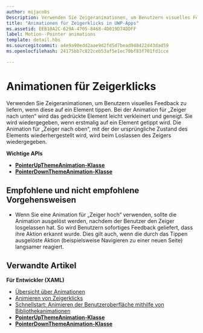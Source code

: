 ```yaml
---
author: mijacobs
Description: Verwenden Sie Zeigeranimationen, um Benutzern visuelles Feedback zu liefern, wenn diese auf ein Element tippen.
title: "Animationen für Zeigerklicks in UWP-Apps"
ms.assetid: EEB10A2C-629A-4705-8468-4D019D74DDFF
label: Motion--Pointer animations
template: detail.hbs
ms.sourcegitcommit: a4e9a90edd2aae9d2fd5d7bead948422d43dad59
ms.openlocfilehash: 24175bb7c822ceb53af5e1ec70bf83f701fd1cce

---
```


# Animationen für Zeigerklicks

Verwenden Sie Zeigeranimationen, um Benutzern visuelles Feedback zu liefern, wenn diese auf ein Element tippen. Bei der Animation für „Zeiger nach unten“ wird das gedrückte Element leicht verkleinert und geneigt. Sie wird wiedergegeben, wenn erstmalig auf ein Element getippt wird. Die Animation für „Zeiger nach oben“, mit der der ursprüngliche Zustand des Elements wiederhergestellt wird, wird beim Loslassen des Zeigers wiedergegeben.




**Wichtige APIs**

-   [**PointerUpThemeAnimation-Klasse**](https://msdn.microsoft.com/library/windows/apps/hh969168)
-   [**PointerDownThemeAnimation-Klasse**](https://msdn.microsoft.com/library/windows/apps/hh969164)



## Empfohlene und nicht empfohlene Vorgehensweisen


-   Wenn Sie eine Animation für „Zeiger hoch“ verwenden, sollte die Animation ausgelöst werden, nachdem der Benutzer den Zeiger losgelassen hat. So wird Benutzern sofortiges Feedback geliefert, dass ihre Aktion erkannt wurde. Dies gilt auch, wenn die durch das Tippen ausgelöste Aktion (beispielsweise Navigieren zu einer neuen Seite) langsamer reagiert.

## Verwandte Artikel

**Für Entwickler (XAML)**
* [Übersicht über Animationen](https://msdn.microsoft.com/library/windows/apps/mt187350)
* [Animieren von Zeigerklicks](https://msdn.microsoft.com/library/windows/apps/xaml/jj649432)
* [Schnellstart: Animieren der Benutzeroberfläche mithilfe von Bibliothekanimationen](https://msdn.microsoft.com/library/windows/apps/xaml/hh452703)
* [**PointerUpThemeAnimation-Klasse**](https://msdn.microsoft.com/library/windows/apps/hh969168)
* [**PointerDownThemeAnimation-Klasse**](https://msdn.microsoft.com/library/windows/apps/hh969164)

 

 







<!--HONumber=Jun16_HO4-->


